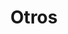 ---
layout: page
title: Otros
nav: true
nav_order: 8
dropdown: true
children:
  - title: Formación
    permalink: /formacion/
  - title: divider
  - title: Docencia
    permalink: /docencia/
  - title: divider
  - title: Investigación
    permalink: /investigacion/
  - title: divider
  - title: Eventos académicos
    permalink: /eventos_academicos/
---